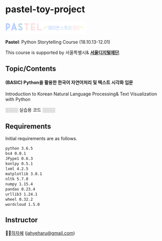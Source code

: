 # pastel-toy-project

<img src="https://github.com/jahyeha/pastel-toy-project/blob/master/intro.png" width="50%">

**Pastel**: Python Storytelling Course (18.10.13-12.01) 

This course is supported by 서울특별시& **[서울디지털재단](http://sdf.seoul.kr/eng/)**.

## Topic/Contents

#### **(BASIC)** Python을 활용한 한국어 자연어처리 및 텍스트 시각화 입문
Introduction to Korean Natural Language Processing& Text Visualization with Python

░░░░ 실습용 코드 ░░░░

## Requirements
Initial requirements are as follows.
```
python 3.6.5
bs4 0.0.1
JPype1 0.6.3
konlpy 0.5.1
lxml 4.2.5
matplotlib 3.0.1
nltk 5.7.0
numpy 1.15.4
pandas 0.23.4
urllib3 1.24.1
wheel 0.32.2
wordcloud 1.5.0
```
## Instructor
👩‍🚀[하자혜](https://github.com/jahyeha) (jahyeharu@gmail.com)
